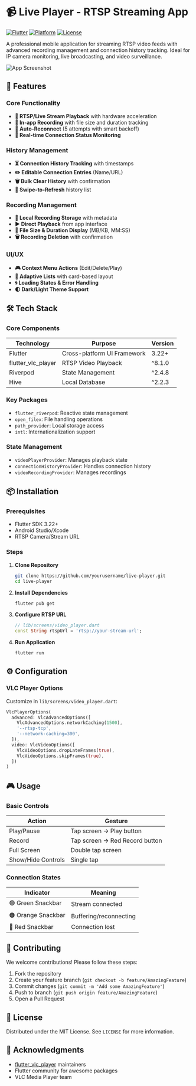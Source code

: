 # 📹 Live Player - RTSP Streaming App

[![Flutter](https://img.shields.io/badge/Flutter-3.22-blue?logo=flutter)](https://flutter.dev)
[![Platform](https://img.shields.io/badge/Platform-Android%20%7C%20iOS-lightgrey)](https://flutter.dev)
[![License](https://img.shields.io/badge/License-MIT-green)](https://opensource.org/licenses/MIT)

A professional mobile application for streaming RTSP video feeds with advanced recording management and connection history tracking. Ideal for IP camera monitoring, live broadcasting, and video surveillance.

![App Screenshot]()

## 🚀 Features

### Core Functionality
- **📡 RTSP/Live Stream Playback** with hardware acceleration
- **🔴 In-app Recording** with file size and duration tracking
- **🔄 Auto-Reconnect** (5 attempts with smart backoff)
- **📶 Real-time Connection Status Monitoring**

### History Management
- **⏳ Connection History Tracking** with timestamps
- **✏️ Editable Connection Entries** (Name/URL)
- **🗑️ Bulk Clear History** with confirmation
- **🔄 Swipe-to-Refresh** history list

### Recording Management
- **📼 Local Recording Storage** with metadata
- **▶️ Direct Playback** from app interface
- **📁 File Size & Duration Display** (MB/KB, MM:SS)
- **🗑️ Recording Deletion** with confirmation

### UI/UX
- **🎮 Context Menu Actions** (Edit/Delete/Play)
- **📱 Adaptive Lists** with card-based layout
- **🌀 Loading States & Error Handling**
- **🌓 Dark/Light Theme Support**

## 🛠 Tech Stack

### Core Components
| Technology | Purpose | Version |
|------------|---------|---------|
| Flutter | Cross-platform UI Framework | 3.22+ |
| flutter_vlc_player | RTSP Video Playback | ^8.1.0 |
| Riverpod | State Management | ^2.4.8 |
| Hive | Local Database | ^2.2.3 |

### Key Packages
- `flutter_riverpod`: Reactive state management
- `open_filex`: File handling operations
- `path_provider`: Local storage access
- `intl`: Internationalization support

### State Management
- `videoPlayerProvider`: Manages playback state
- `connectionHistoryProvider`: Handles connection history
- `videoRecordingProvider`: Manages recordings

## 📦 Installation

### Prerequisites
- Flutter SDK 3.22+
- Android Studio/Xcode
- RTSP Camera/Stream URL

### Steps
1. **Clone Repository**
   ```bash
   git clone https://github.com/yourusername/live-player.git
   cd live-player
   ```

2. **Install Dependencies**
   ```bash
   flutter pub get
   ```

3. **Configure RTSP URL**
   ```dart
   // lib/screens/video_player.dart
   const String rtspUrl = 'rtsp://your-stream-url';
   ```

4. **Run Application**
   ```bash
   flutter run
   ```

## ⚙ Configuration

### VLC Player Options
Customize in `lib/screens/video_player.dart`:
```dart
VlcPlayerOptions(
  advanced: VlcAdvancedOptions([
    VlcAdvancedOptions.networkCaching(1500),
    '--rtsp-tcp',
    '--network-caching=300',
  ]),
  video: VlcVideoOptions([
    VlcVideoOptions.dropLateFrames(true),
    VlcVideoOptions.skipFrames(true),
  ])
)
```

## 🎮 Usage

### Basic Controls
| Action | Gesture |
|--------|---------|
| Play/Pause | Tap screen → Play button |
| Record | Tap screen → Red Record button |
| Full Screen | Double tap screen |
| Show/Hide Controls | Single tap |

### Connection States
| Indicator | Meaning |
|-----------|---------|
| 🟢 Green Snackbar | Stream connected |
| 🟠 Orange Snackbar | Buffering/reconnecting |
| 🔴 Red Snackbar | Connection lost |

## 🤝 Contributing

We welcome contributions! Please follow these steps:
1. Fork the repository
2. Create your feature branch (`git checkout -b feature/AmazingFeature`)
3. Commit changes (`git commit -m 'Add some AmazingFeature'`)
4. Push to branch (`git push origin feature/AmazingFeature`)
5. Open a Pull Request

## 📜 License

Distributed under the MIT License. See `LICENSE` for more information.

## 🙏 Acknowledgments

- [flutter_vlc_player](https://pub.dev/packages/flutter_vlc_player) maintainers
- Flutter community for awesome packages
- VLC Media Player team
